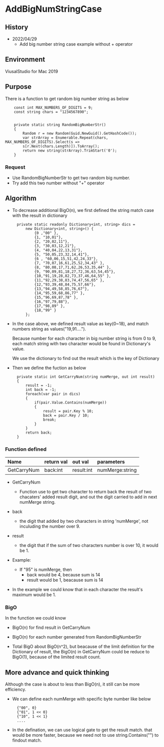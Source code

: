 # AddBigNumStringCase

## History

* 2022/04/29
    * Add big number string case example without + operator


## Environment
ViusalStudio for Mac 2019

## Purpose

There is a function to get random big number string as below

        const int MAX_NUMBERS_OF_DIGITS = 9;
        const string chars = "1234567890";

        
        private static string RandomBigNumberStr()
        {
            Random r = new Random(Guid.NewGuid().GetHashCode());
            var strArray = Enumerable.Repeat(chars, MAX_NUMBERS_OF_DIGITS).Select(s =>
            s[r.Next(chars.Length)]).ToArray();
            return new string(strArray).TrimStart('0');
        }

### Request
* Use RandomBigNumberStr to get two random big number.
* Try add this two number without "+" operator

## Algorithm

* To decrease additional BigO(n), we first defined the string match case with the result in dictionary

        private static readonly Dictionary<int, string> dics =
            new Dictionary<int, string>() {
                {0 ,"00" },
                {1, "10,01"},
                {2, "20,02,11"},
                {3, "30,03,12,21"},
                {4, "40,04,22,13,31"},
                {5, "50,05,23,32,14,41"},
                {6 , "60,06,15,51,42,24,33"},
                {7, "70,07,16,61,25,52,34,43" },
                {8, "80,08,17,71,62,26,53,35,44" },
                {9, "90,09,81,18,27,72,36,63,54,45"},
                {10,"91,19,28,82,73,37,46,64,55" },
                {11,"92,29,38,83,74,47,56,65" },
                {12,"93,39,48,84,75,57,66"},
                {13,"94,49,58,85,76,67"},
                {14,"95,59,68,86,77" },
                {15,"96,69,87,78" },
                {16,"97,79,88"},
                {17,"98,89" },
                {18,"99" }
            };

* <p>In the case above, we defined result value as key(0~18), and match numbers string as values("19,91....").</p> <p>Because number for each character in big number string is from 0 to 9, each match string with two character would be found in Dictionary's value.<p>We use the dictionary to find out the result which is the key of Dictionary</p>


* Then we define the fuction as below
        
        private static int GetCarryNum(string numMerge, out int result)
        {
            result = -1;
            int back = -1;
            foreach(var pair in dics)
            {
                if(pair.Value.Contains(numMerge))
                {
                    result = pair.Key % 10;
                    back = pair.Key / 10;
                    break;
                }
            }
            return back;
        }

### Function defined
|Name|return val|out val|parameters|
|:--|:--|:--|:--|
|GetCarryNum|back:int|result:int|numMerge:string|

* GetCarryNum
  * Function use to get two character to return back the result of two chacaters' added result digit, and out the digit carried to add in next numMerge string.

* back
  * the digit that added by two characters in string 'numMerge', not inculuding the number over 9.

* result
  * the digit that if the sum of two characters number is over 10, it would be 1.

* Example:
  * If "95" is numMerge, then
    * back would be 4, because sum is 14
    * result would be 1, beacause sum is 14

* In the example we could know that in each character the result's maximum would be 1.


### BigO

In the function we could know
* BigO(n) for find result in GetCarryNum
* BigO(n) for each number generated from RandomBigNumberStr

* Total BigO about BigO(n^2), but beacause of the limit definition for the Dictionary of result, the BigO(n) in GetCarryNum could be reduce to BigO(1), because of the limited result count. 


## More advance and quick thinking
Although the case is about to less than BigO(n), it still can be more efficiency.

* We can define each numMerge with specific byte number like below

        {"00", 0}
        {"01", 1 << 0}
        {"10", 1 << 1}
        ....

* In the defination, we can use logical gate to get the result match. that would be more faster, because we need not to use string.Contains("") to findout match.

